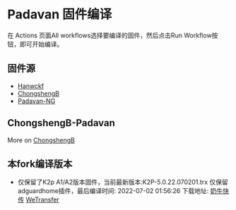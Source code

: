 # Padavan 固件编译
在 Actions 页面All workflows选择要编译的固件，然后点击Run Workflow按钮，即可开始编译。
## 固件源

- [Hanwckf](#Hanwckf-Padavan)
- [ChongshengB](#ChongshengB-Padavan)
- [Padavan-NG](#Padavan-NG)


## ChongshengB-Padavan
More on [ChongshengB](https://github.com/chongshengB/rt-n56u)


## 本fork编译版本
* 仅保留了K2p A1/A2版本固件，当前最新版本:K2P-5.0.22.070201.trx  仅保留adguardhome插件，最后编译时间: 2022-07-02 01:56:26  下载地址: [奶牛快传]()  [WeTransfer](https://we.tl/t-uoE8v5ttSP)








